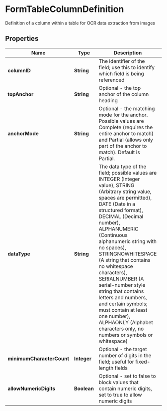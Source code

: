 

# FormTableColumnDefinition

Definition of a column within a table for OCR data extraction from images

## Properties

| Name | Type | Description | Notes |
|------------ | ------------- | ------------- | -------------|
|**columnID** | **String** | The identifier of the field; use this to identify which field is being referenced |  [optional] |
|**topAnchor** | **String** | Optional - the top anchor of the column heading |  [optional] |
|**anchorMode** | **String** | Optional - the matching mode for the anchor.  Possible values are Complete (requires the entire anchor to match) and Partial (allows only part of the anchor to match).  Default is Partial. |  [optional] |
|**dataType** | **String** | The data type of the field; possible values are INTEGER (Integer value), STRING (Arbitrary string value, spaces are permitted), DATE (Date in a structured format), DECIMAL (Decimal number), ALPHANUMERIC (Continuous alphanumeric string with no spaces), STRINGNOWHITESPACE (A string that contains no whitespace characters), SERIALNUMBER (A serial-number style string that contains letters and numbers, and certain symbols; must contain at least one number), ALPHAONLY (Alphabet characters only, no numbers or symbols or whitespace) |  [optional] |
|**minimumCharacterCount** | **Integer** | Optional - the target number of digits in the field; useful for fixed-length fields |  [optional] |
|**allowNumericDigits** | **Boolean** | Optional - set to false to block values that contain numeric digits, set to true to allow numeric digits |  [optional] |



